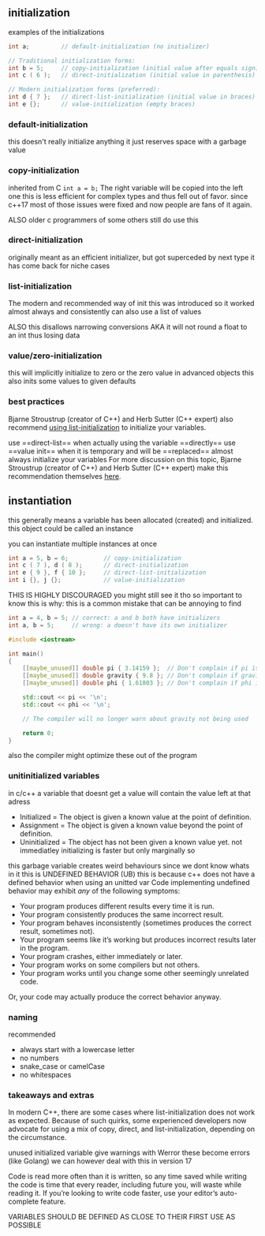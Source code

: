 ## initialization
examples of the initializations

```C++
int a;         // default-initialization (no initializer)

// Traditional initialization forms:
int b = 5;     // copy-initialization (initial value after equals sign)
int c ( 6 );   // direct-initialization (initial value in parenthesis)

// Modern initialization forms (preferred):
int d { 7 };   // direct-list-initialization (initial value in braces)
int e {};      // value-initialization (empty braces)
```

### default-initialization
this doesn't really initialize anything it just reserves space with a garbage value

### copy-initialization
inherited from C 
`int a = b;` The right variable will be copied into the left one
this is less efficient for complex types and thus fell out of favor. since c++17 most of those issues were fixed and now people are fans of it again.

ALSO older c programmers of some others still do use this

### direct-initialization
originally meant as an efficient initializer, but got superceded by next type
it has come back for niche cases

### list-initialization
The modern and recommended way of init
this was introduced so it worked almost always and consistently
can also use a list of values

ALSO this disallows narrowing conversions AKA it will not round a float to an int thus losing data

### value/zero-initialization
this will implicitly initialize to zero or the zero value
in advanced objects this also inits some values to given defaults

### best practices
Bjarne Stroustrup (creator of C++) and Herb Sutter (C++ expert) also recommend [using list-initialization](https://isocpp.github.io/CppCoreGuidelines/CppCoreGuidelines#Res-list) to initialize your variables.

use ==direct-list== when actually using the variable ==directly==
use ==value init== when it is temporary and will be ==replaced==
almost always initialize your variables
For more discussion on this topic, Bjarne Stroustrup (creator of C++) and Herb Sutter (C++ expert) make this recommendation themselves [here](https://github.com/isocpp/CppCoreGuidelines/blob/master/CppCoreGuidelines.md#es20-always-initialize-an-object).
## instantiation
this generally means a variable has been allocated (created) and initialized. this object could be called an instance

you can instantiate multiple instances at once

```C++
int a = 5, b = 6;          // copy-initialization
int c ( 7 ), d ( 8 );      // direct-initialization
int e { 9 }, f { 10 };     // direct-list-initialization
int i {}, j {};            // value-initialization
```
THIS IS HIGHLY DISCOURAGED you might still see it tho so important to know
this is why: this is a common mistake that can be annoying to find
```C++
int a = 4, b = 5; // correct: a and b both have initializers
int a, b = 5;     // wrong: a doesn't have its own initializer
```



```cpp
#include <iostream>

int main()
{
    [[maybe_unused]] double pi { 3.14159 };  // Don't complain if pi is unused
    [[maybe_unused]] double gravity { 9.8 }; // Don't complain if gravity is unused
    [[maybe_unused]] double phi { 1.61803 }; // Don't complain if phi is unused

    std::cout << pi << '\n';
    std::cout << phi << '\n';

    // The compiler will no longer warn about gravity not being used

    return 0;
}
```
also the compiler might optimize these out of the program

### unitinitialized variables
in c/c++ a variable that doesnt get a value will contain the value left at that adress
- Initialized = The object is given a known value at the point of definition.
- Assignment = The object is given a known value beyond the point of definition.
- Uninitialized = The object has not been given a known value yet.
not immediatley initializing is faster but only marginally so

this garbage variable creates weird behaviours since we dont know whats in it this is UNDEFINED BEHAVIOR (UB)
this is because c++ does not have a defined behavior when using an unitted var 
Code implementing undefined behavior may exhibit _any_ of the following symptoms:

- Your program produces different results every time it is run.
- Your program consistently produces the same incorrect result.
- Your program behaves inconsistently (sometimes produces the correct result, sometimes not).
- Your program seems like it’s working but produces incorrect results later in the program.
- Your program crashes, either immediately or later.
- Your program works on some compilers but not others.
- Your program works until you change some other seemingly unrelated code.

Or, your code may actually produce the correct behavior anyway.

### naming
recommended
- always start with a lowercase letter
- no numbers
- snake_case or camelCase
- no whitespaces


### takeaways and extras
In modern C++, there are some cases where list-initialization does not work as expected. Because of such quirks, some experienced developers now advocate for using a mix of copy, direct, and list-initialization, depending on the circumstance.

unused initialized variable give warnings with Werror these become errors (like Golang)
we can however deal with this in version 17

Code is read more often than it is written, so any time saved while writing the code is time that every reader, including future you, will waste while reading it. If you’re looking to write code faster, use your editor’s auto-complete feature.

VARIABLES SHOULD BE DEFINED AS CLOSE TO THEIR FIRST USE AS POSSIBLE